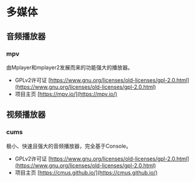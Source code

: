 # 多媒体

## 音频播放器

### mpv

由Mplayer和mplayer2发展而来的功能强大的播放器。

* GPLv2许可证 [https://www.gnu.org/licenses/old-licenses/gpl-2.0.html](https://www.gnu.org/licenses/old-licenses/gpl-2.0.html)
* 项目主页 [https://mpv.io/](https://mpv.io/)

## 视频播放器

### cums

极小、快速且强大的音频播放器，完全基于Console。

* GPLv2许可证 [https://www.gnu.org/licenses/old-licenses/gpl-2.0.html](https://www.gnu.org/licenses/old-licenses/gpl-2.0.html)
* 项目主页 [https://cmus.github.io/](https://cmus.github.io/)
